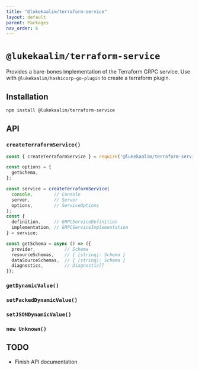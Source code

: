 ```yaml
---
title: "@lukekaalim/terraform-service"
layout: default
parent: Packages
nav_order: 6
---
```

# `@lukekaalim/terraform-service`

Provides a bare-bones implementation of the Terraform GRPC service. Use with `@lukekaalim/hashicorp-go-plugin` to create a terraform plugin.

## Installation
```bash
npm install @lukekaalim/terraform-service
```
## API
### `createTerraformService()`
```js
const { createTerraformService } = require('@lukekaalim/terraform-service');

const options = {
  getSchema,
};

const service = createTerraformService(
  console,        // Console
  server,         // Server
  options,        // ServiceOptions
);
const {
  definition,     // GRPCServiceDefinition
  implementation, // GRPCServiceImplementation
} = service;
```

```ts
const getSchema = async () => ({
  provider,           // Schema
  resourceSchemas,    // { [string]: Schema }
  dataSourceSchemas,  // { [string]: Schema }
  diagnostics,        // Diagnostic[] 
});
```

### `getDynamicValue()`
### `setPackedDynamicValue()`
### `setJSONDynamicValue()`
### `new Unknown()`

## TODO
  -  Finish API documentation